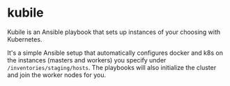 # kubile
Kubile is an Ansible playbook that sets up instances of your choosing with Kubernetes. 

It's a simple Ansible setup that automatically configures docker and k8s on the instances (masters and workers) you specify under `/inventories/staging/hosts`.
The playbooks will also initialize the cluster and join the worker nodes for you.
